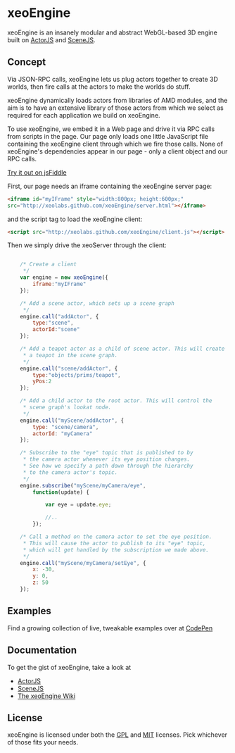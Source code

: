 xeoEngine
=========

xeoEngine is an insanely modular and abstract WebGL-based 3D engine built on [ActorJS](http://actorjs.org) and [SceneJS](http://scenejs.org).

## Concept

Via JSON-RPC calls, xeoEngine lets us plug actors together to create 3D worlds, then fire calls at the actors to make the worlds
 do stuff.

xeoEngine dynamically loads actors from libraries of AMD modules, and the aim is to have an extensive library of
 those actors from which we select as required for each application we build on xeoEngine.

To use xeoEngine, we embed it in a Web page and drive it via RPC calls from scripts in the page. Our page only
loads one little JavaScript file containing the xeoEngine client through which we fire those calls. None of xeoEngine's
dependencies appear in our page - only a client object and our RPC calls.

[Try it out on jsFiddle](http://jsfiddle.net/Q3YHk/)

First, our page needs an iframe containing the xeoEngine server page:
```html
<iframe id="myIFrame" style="width:800px; height:600px;"
src="http://xeolabs.github.com/xeoEngine/server.html"></iframe>
```
and the script tag to load the xeoEngine client:
```html
<script src="http://xeolabs.github.com/xeoEngine/client.js"></script>
```
Then we simply drive the xeoServer through the client:
```javascript

    /* Create a client
     */
    var engine = new xeoEngine({
        iframe:"myIFrame"
    });

    /* Add a scene actor, which sets up a scene graph
     */
    engine.call("addActor", {
        type:"scene",
        actorId:"scene"
    });

    /* Add a teapot actor as a child of scene actor. This will create
     * a teapot in the scene graph.
     */
    engine.call("scene/addActor", {
        type:"objects/prims/teapot",
        yPos:2
    });

    /* Add a child actor to the root actor. This will control the
     * scene graph's lookat node.
     */
    engine.call("myScene/addActor", {
        type: "scene/camera",
        actorId: "myCamera"
    });

    /* Subscribe to the "eye" topic that is published to by
     * the camera actor whenever its eye position changes.
     * See how we specify a path down through the hierarchy
     * to the camera actor's topic.
     */
    engine.subscribe("myScene/myCamera/eye",
        function(update) {

            var eye = update.eye;

            //..
        });

    /* Call a method on the camera actor to set the eye position.
     * This will cause the actor to publish to its "eye" topic,
     * which will get handled by the subscription we made above.
     */
    engine.call("myScene/myCamera/setEye", {
        x: -30,
        y: 0,
        z: 50
    });
```

## Examples
Find a growing collection of live, tweakable examples over at [CodePen](http://codepen.io/collection/BfogF)

## Documentation
To get the gist of xeoEngine, take a look at
* [ActorJS](http://actorjs.org)
* [SceneJS](http://scenejs.org)
* [The xeoEngine Wiki](https://github.com/xeolabs/xeoEngine/wiki)

## License
xeoEngine is licensed under both the [GPL](https://github.com/xeolabs/xeoEngine/blob/master/licenses/GPL_LICENSE.txt)
and [MIT](https://github.com/xeolabs/xeoEngine/blob/master/licenses/MIT_LICENSE.txt) licenses. Pick whichever of those fits your needs.

